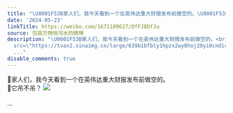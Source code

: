 ```yaml
---
title: "\U0001F53B家人们，我今天看到一个在英伟达重大财报发布前做空的。\U0001F53B它吊不吊？ [图片]"
date: '2024-05-23'
linkTitle: https://weibo.com/1671109627/OfFJ8DfJu
source: 包容万物恒河水的微博
description: "\U0001F53B家人们，我今天看到一个在英伟达重大财报发布前做空的。<br>\U0001F53B它吊不吊？ <img style=\"\"
  src=\"https://tvax2.sinaimg.cn/large/639b1bfbly1hpzx2wy8hoj20yi0cndic.jpg\" referrerpolicy=\"no-referrer\"><br><br>
  ..."
disable_comments: true
---
```

🔻家人们，我今天看到一个在英伟达重大财报发布前做空的。<br>🔻它吊不吊？ <img style="" src="https://tvax2.sinaimg.cn/large/639b1bfbly1hpzx2wy8hoj20yi0cndic.jpg" referrerpolicy="no-referrer"><br><br> ...